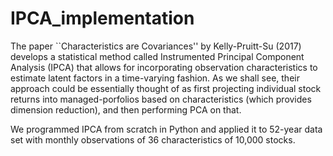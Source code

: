 # IPCA_implementation

The paper ``Characteristics are Covariances'' by Kelly-Pruitt-Su (2017) develops a statistical method called 
Instrumented Principal Component Analysis (IPCA) that allows for incorporating observation characteristics to 
estimate latent factors in a time-varying fashion. As we shall see, their approach could be essentially thought of as 
first projecting individual stock returns into managed-porfolios based on characteristics (which provides dimension reduction),
and then performing PCA on that.

We programmed IPCA from scratch in Python and applied it to 52-year data set with monthly observations of 36 characteristics 
of 10,000 stocks. 
